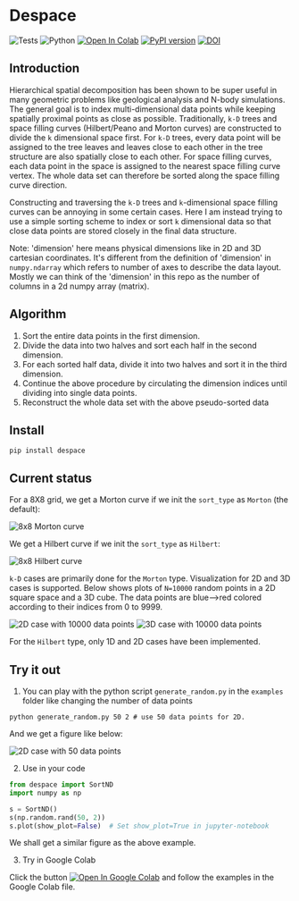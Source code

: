 # Despace

![Tests](https://github.com/Ruibin-Liu/despace/actions/workflows/tests.yml/badge.svg)
![Python](https://img.shields.io/badge/python-3.6-blue.svg)
<a href="https://colab.research.google.com/github/Ruibin-Liu/despace/blob/main/examples/despace_examples.ipynb" target="_parent"><img src="https://colab.research.google.com/assets/colab-badge.svg" alt="Open In Colab"/></a>
[![PyPI version](https://badge.fury.io/py/despace.svg)](https://badge.fury.io/py/despace)
[![DOI](https://zenodo.org/badge/DOI/10.5281/zenodo.6369236.svg)](https://doi.org/10.5281/zenodo.6369236)

## Introduction

Hierarchical spatial decomposition has been shown to be super useful in many geometric problems like geological analysis and N-body simulations. The general goal is to index multi-dimensional data points while keeping spatially proximal points as close as possible. Traditionally, `k-D` trees and space filling curves (Hilbert/Peano and Morton curves) are constructed to divide the `k` dimensional space first. For `k-D` trees, every data point will be assigned to the tree leaves and leaves close to each other in the tree structure are also spatially close to each other. For space filling curves, each data point in the space is assigned to the nearest space filling curve vertex. The whole data set can therefore be sorted along the space filling curve direction.

Constructing and traversing the `k-D` trees and `k`-dimensional space filling curves can be annoying in some certain cases. Here I am instead trying to use a simple sorting scheme to index or sort `k` dimensional data so that close data points are stored closely in the final data structure.

Note: 'dimension' here means physical dimensions like in 2D and 3D cartesian coordinates. It's different from the definition of 'dimension' in `numpy.ndarray` which refers to number of axes to describe the data layout. Mostly we can think of the 'dimension' in this repo as the number of columns in a 2d numpy array (matrix).

## Algorithm

1. Sort the entire data points in the first dimension.
2. Divide the data into two halves and sort each half in the second dimension.
3. For each sorted half data, divide it into two halves and sort it in the third dimension.
4. Continue the above procedure by circulating the dimension indices until dividing into single data points.
5. Reconstruct the whole data set with the above pseudo-sorted data

## Install

```
pip install despace
```

## Current status

For a 8X8 grid, we get a Morton curve if we init the `sort_type` as `Morton` (the default):

![](./examples/figures/Morton.png "8x8 Morton curve")

We get a Hilbert curve if we init the `sort_type` as `Hilbert`:

![](./examples/figures/Hilbert.png "8x8 Hilbert curve")

`k-D` cases are primarily done for the `Morton` type. Visualization for 2D and 3D cases is supported. Below shows plots of `N=10000` random points in a 2D square space and a 3D cube. The data points are blue-->red colored according to their indices from 0 to 9999.

![](./examples/figures/2D_10000.png "2D case with 10000 data points")
![](./examples/figures/3D_10000.png "3D case with 10000 data points")

For the `Hilbert` type, only 1D and 2D cases have been implemented.

## Try it out

1. You can play with the python script `generate_random.py` in the `examples` folder like changing the number of data points

```
python generate_random.py 50 2 # use 50 data points for 2D.
```

And we get a figure like below:

![](./examples/figures/2D_50.png "2D case with 50 data points")

2. Use in your code

```python
from despace import SortND
import numpy as np

s = SortND()
s(np.random.rand(50, 2))
s.plot(show_plot=False)  # Set show_plot=True in jupyter-notebook
```

We shall get a similar figure as the above example.

3. Try in Google Colab

Click the button <a href="https://colab.research.google.com/github/Ruibin-Liu/despace/blob/main/examples/despace_examples.ipynb" target="_parent"><img src="https://colab.research.google.com/assets/colab-badge.svg" alt="Open In Google Colab"/></a> and follow the examples in the Google Colab file.
